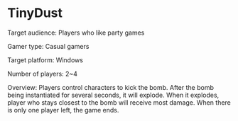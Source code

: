 # TinyDust
Target audience: Players who like party games

Gamer type: Casual gamers

Target platform: Windows

Number of players: 2~4


Overview: Players control characters to kick the bomb. After the bomb being instantiated for several seconds, it will explode. When it explodes, player who stays closest to the bomb will receive most damage. When there is only one player left, the game ends.
